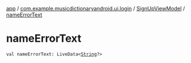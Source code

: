 [app](../../index.md) / [com.example.musicdictionaryandroid.ui.login](../index.md) / [SignUpViewModel](index.md) / [nameErrorText](./name-error-text.md)

# nameErrorText

`val nameErrorText: LiveData<`[`String`](https://kotlinlang.org/api/latest/jvm/stdlib/kotlin/-string/index.html)`?>`